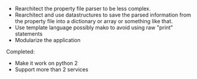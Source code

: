 + Rearchitect the property file parser to be less complex.
+ Rearchitect and use datastructures to save the parsed information from the property file into a dictionary or array or something like that.
+ Use template language possibly mako to avoid using raw "print" statements
+ Modularize the application

Completed:

+ Make it work on python 2
+ Support more than 2 services
